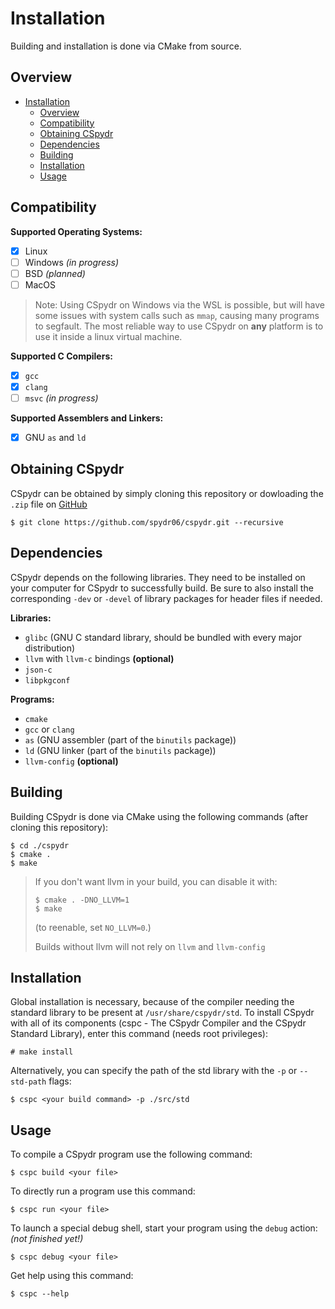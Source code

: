 # Installation

Building and installation is done via CMake from source.

## Overview
- [Installation](#installation)
  - [Overview](#overview)
  - [Compatibility](#compatibility)
  - [Obtaining CSpydr](#obtaining-cspydr)
  - [Dependencies](#dependencies)
  - [Building](#building)
  - [Installation](#installation-1)
  - [Usage](#usage)

## Compatibility

**Supported Operating Systems:**
- [x] Linux
- [ ] Windows *(in progress)*
- [ ] BSD *(planned)*
- [ ] MacOS

> Note:
> Using CSpydr on Windows via the WSL is possible, but will have some issues with system calls such as `mmap`, causing many programs to segfault.
> The most reliable way to use CSpydr on **any** platform is to use it inside a linux virtual machine.

**Supported C Compilers:**
- [x] `gcc`
- [x] `clang`
- [ ] `msvc` *(in progress)*

**Supported Assemblers and Linkers:**
- [x] GNU `as` and `ld`


## Obtaining CSpydr

CSpydr can be obtained by simply cloning this repository or dowloading the `.zip` file on [GitHub](https://github.com/spydr06/cspydr.git)
```console
$ git clone https://github.com/spydr06/cspydr.git --recursive
```

## Dependencies

CSpydr depends on the following libraries. They need to be installed on your computer for CSpydr to successfully build. Be sure to also install the corresponding `-dev` or `-devel` of library packages for header files if needed.

**Libraries:**
- `glibc` (GNU C standard library, should be bundled with every major distribution)
- `llvm` with `llvm-c` bindings **(optional)**
- `json-c`
- `libpkgconf`

**Programs:**
- `cmake`
- `gcc` or `clang`
- `as` (GNU assembler (part of the `binutils` package))
- `ld` (GNU linker (part of the `binutils` package))
- `llvm-config` **(optional)**

## Building
Building CSpydr is done via CMake using the following commands (after cloning this repository):

```console
$ cd ./cspydr
$ cmake .
$ make
```

> If you don't want llvm in your build, you can disable it with:
> ```console
> $ cmake . -DNO_LLVM=1
> $ make
> ```
> (to reenable, set `NO_LLVM=0`.)
> 
> Builds without llvm will not rely on `llvm` and `llvm-config`

## Installation

Global installation is necessary, because of the compiler needing the standard library to be present at `/usr/share/cspydr/std`.
To install CSpydr with all of its components (cspc - The CSpydr Compiler and the CSpydr Standard Library), enter this command (needs root privileges):
```console
# make install
```
Alternatively, you can specify the path of the std library with the `-p` or `--std-path` flags:
```console
$ cspc <your build command> -p ./src/std
```

## Usage

To compile a CSpydr program use the following command:
```console
$ cspc build <your file>
```
To directly run a program use this command:
```console
$ cspc run <your file>
```
To launch a special debug shell, start your program using the `debug` action:
<br/>
*(not finished yet!)*
```console
$ cspc debug <your file>
```

Get help using this command:
```console
$ cspc --help
```
